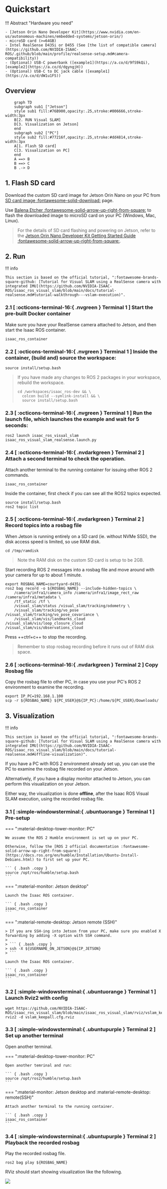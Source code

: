 # Quickstart

!!! Abstract "Hardware you need"

    - [Jetson Orin Nano Developer Kit](https://www.nvidia.com/en-us/autonomous-machines/embedded-systems/jetson-orin/)
    - microSD card (>=64GB)
    - Intel RealSense D435i or D455 (See [the list of compatible camera](https://github.com/NVIDIA-ISAAC-ROS/.github/blob/main/profile/realsense-setup.md#camera-compatibility))
    - (Optional) USB-C powerbank ([example1](https://a.co/d/9fS9kQi), [example2](https://a.co/d/dgyngjH))
    - (Optional) USB-C to DC jack cable ([example1](https://a.co/d/dW1u1FS))

## Overview

```mermaid
    graph TD
    subgraph sub1 ["Jetson"]
    style sub1 fill:#76B900,opacity:.25,stroke:#006666,stroke-width:3px
    B[2. RUN Visual SLAM]
    D[3. Visualization on Jetson]
    end
    subgraph sub2 ["PC"]
    style sub2 fill:#77216f,opacity:.25,stroke:#dd4814,stroke-width:3px
    A[1. Flash SD card]
    C[3. Visualization on PC]
    end
    A ==> B
    B ==> C
    B .-> D
```

## 1. Flash SD card

Download the custom SD card image for Jetson Orin Nano on your PC from [SD card image :fontawesome-solid-download:](./sdcard.md) page.

Use [Balena Etcher :fontawesome-solid-arrow-up-right-from-square:](https://www.balena.io/etcher) to flash the downloaded image to microSD card on your PC (Windows, Mac, Linux).

> For the details of SD card flashing and powering on Jetson, refer to the [Jetson Orin Nano Developer Kit Getting Started Guide :fontawesome-solid-arrow-up-right-from-square:](https://developer.nvidia.com/embedded/learn/get-started-jetson-orin-nano-devkit).

## 2. Run

!!! info

    This section is based on the official tutorial, ":fontawesome-brands-square-github: [Tutorial for Visual SLAM using a RealSense camera with integrated IMU](https://github.com/NVIDIA-ISAAC-ROS/isaac_ros_visual_slam/blob/main/docs/tutorial-realsense.md#tutorial-walkthrough---vslam-execution)".

### 2.1 [ :octicons-terminal-16:{ .nvgreen } Terminal 1 ] Start the pre-built Docker container

Make sure you have your RealSense camera attached to Jetson, and then start the Isaac ROS container.

``` { .bash .copy }
isaac_ros_container
```

### 2.2 [ :octicons-terminal-16:{ .nvgreen } Terminal 1 ] Inside the container, (build and) source the workspace:

``` { .bash .copy }
source install/setup.bash
```

> If you have made any changes to ROS 2 packages in your workspace, rebuild the workspace.
> 
> ``` { .bash .copy }
> cd /workspaces/isaac_ros-dev && \
>   colcon build --symlink-install && \
>   source install/setup.bash
> ```

### 2.3 [ :octicons-terminal-16:{ .nvgreen } Terminal 1 ] Run the launch file, which launches the example and wait for 5 seconds:

``` { .bash .copy }
ros2 launch isaac_ros_visual_slam isaac_ros_visual_slam_realsense.launch.py
```

### 2.4 [ :octicons-terminal-16:{ .nvdarkgreen } Terminal 2 ] Attach a second terminal to check the operation.

Attach another terminal to the running container for issuing other ROS 2 commands.

``` { .bash .copy }
isaac_ros_container
```

Inside the container, first check if you can see all the ROS2 topics expected.

``` { .bash .copy }
source install/setup.bash
ros2 topic list
```

### 2.5 [ :octicons-terminal-16:{ .nvdarkgreen } Terminal 2 ]  Record topics into a rosbag file 

When Jetson is running entirely on a SD card (ie. without NVMe SSD), the disk access speed is limited, so use RAM disk. 

``` { .bash .copy }
cd /tmp/ramdisk
```

> Note the RAM disk on the custom SD card is setup to be 2GB. 

Start recording ROS 2 messages into a rosbag file and move around with your camera for up to about 1 minute. 

``` { .bash .copy }
export ROSBAG_NAME=courtyard-d435i
ros2 bag record -o ${ROSBAG_NAME} --include-hidden-topics \
    /camera/infra1/camera_info /camera/infra1/image_rect_raw /camera/infra1/metadata \
    /tf_static /tf \
    /visual_slam/status /visual_slam/tracking/odometry \
    /visual_slam/tracking/vo_pose /visual_slam/tracking/vo_pose_covariance \
    /visual_slam/vis/landmarks_cloud /visual_slam/vis/loop_closure_cloud /visual_slam/vis/observations_cloud 
```

Press ++ctrl+c++ to stop the recording.

> Remember to stop rosbag recording before it runs out of RAM disk space.

### 2.6 [ :octicons-terminal-16:{ .nvdarkgreen } Terminal 2 ] Copy Rosbag file

Copy the rosbag file to other PC, in case you use your PC's ROS 2 environment to examine the recording.

``` { .bash .copy }
export IP_PC=192.168.1.100
scp -r ${ROSBAG_NAME} ${PC_USER}@${IP_PC}:/home/${PC_USER}/Downloads/
```

## 3. Visualization

!!! info

    This section is based on the official tutorial, ":fontawesome-brands-square-github: [Tutorial for Visual SLAM using a RealSense camera with integrated IMU](https://github.com/NVIDIA-ISAAC-ROS/isaac_ros_visual_slam/blob/main/docs/tutorial-realsense.md#offline-visualization)".

If you have a PC with ROS 2 environment already set up, you can use the PC to examine the rosbag file recorded on your Jetson.

Alternatively, if you have a display monitor attached to Jetson, you can perform this visualization on your Jetson.

Either way, the visualization is done **offline**, after the Isaac ROS Visual SLAM execution, using the recorded rosbag file.

### 3.1 [ :simple-windowsterminal:{ .ubuntuorange } Terminal 1 ] Pre-setup

=== ":material-desktop-tower-monitor: PC"

    We assume the ROS 2 Humble environment is set up on your PC.

    Otherwise, follow the [ROS 2 official documentation :fontawesome-solid-arrow-up-right-from-square:](https://docs.ros.org/en/humble/Installation/Ubuntu-Install-Debians.html) to first set up your PC.

    ``` { .bash .copy }
    source /opt/ros/humble/setup.bash
    ```

=== ":material-monitor: Jetson desktop"

    Launch the Isaac ROS container.

    ``` { .bash .copy }
    isaac_ros_container
    ```

=== ":material-remote-desktop: Jetson remote (SSH)"

    > If you are SSH-ing into Jetson from your PC, make sure you enabled X forwarding by adding -X option with SSH command.
    > 
    > ``` { .bash .copy }
    > ssh -X ${USERNAME_ON_JETSON}@${IP_JETSON}
    > ```

    Launch the Isaac ROS container.

    ``` { .bash .copy }
    isaac_ros_container
    ```

### 3.2 [ :simple-windowsterminal:{ .ubuntuorange } Terminal 1 ] Launch Rviz2 with config

``` { .bash .copy }
wget https://github.com/NVIDIA-ISAAC-ROS/isaac_ros_visual_slam/blob/main/isaac_ros_visual_slam/rviz/vslam_keepall.cfg.rviz
rviz2 -d vslam_keepall.cfg.rviz
```

### 3.3 [ :simple-windowsterminal:{ .ubuntupurple } Terminal 2 ] Set up another terminal

Open another terminal.

=== ":material-desktop-tower-monitor: PC"

    Open another temrinal and run:

    ``` { .bash .copy }
    source /opt/ros2/humble/setup.bash
    ```

=== ":material-monitor: Jetson desktop and :material-remote-desktop: remote(SSH)"

    Attach another terminal to the running container.

    ``` { .bash .copy }
    isaac_ros_container
    ```

### 3.4 [ :simple-windowsterminal:{ .ubuntupurple } Terminal 2 ] Playback the recorded rosbag

Play the recorded rosbag file.

``` { .bash .copy }
ros2 bag play ${ROSBAG_NAME} 
```

RViz should start showing visualization like the following.

![](./images/RViz_0217-cube_vslam-keepall.png)